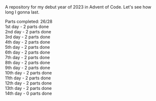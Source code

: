 A repository for my debut year of 2023 in Advent of Code. Let's see how long I gonna last.

Parts completed: 26/28 <br>
1st day - 2 parts done <br>
2nd day - 2 parts done <br>
3rd day - 2 parts done <br>
4th day - 2 parts done <br>
5th day - 2 parts done <br>
6th day - 2 parts done <br>
7th day - 2 parts done <br>
8th day - 2 parts done <br>
9th day - 2 parts done <br>
10th day - 2 parts done <br>
11th day - 2 parts done <br>
12th day - 2 parts done <br>
13th day - 2 parts done <br>
14th day - 0 parts done <br>